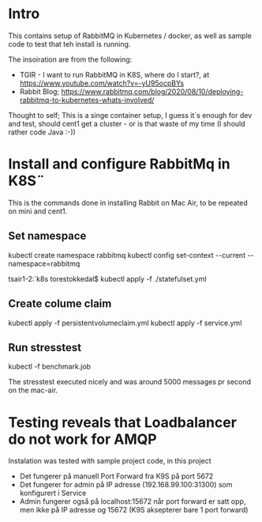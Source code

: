 # Intro
This contains setup of RabbitMQ in Kubernetes / docker, as well as sample code to test that teh install is running.

The insoiration are from the following:
- TGIR - I want to run RabbitMQ in K8S, where do I start?, at https://www.youtube.com/watch?v=-yU95ocpBYs
- Rabbit Blog; https://www.rabbitmq.com/blog/2020/08/10/deploying-rabbitmq-to-kubernetes-whats-involved/

Thought to self; This is a singe container setup, I guess it´s enough for dev and test, should cent1 get a cluster - or is that waste of my time (I should rather code Java :-))

# Install and configure RabbitMq in K8S¨
This is the commands done in installing Rabbit on Mac Air, to be repeated on mini and cent1.

## Set namespace

kubectl create namespace rabbitmq
kubectl config set-context --current --namespace=rabbitmq

tsair1-2:´k8s torestokkedal$ kubectl apply -f ./statefulset.yml

## Create colume claim
 kubectl apply -f persistentvolumeclaim.yml
 kubectl apply -f service.yml

## Run stresstest
kubectl <??> -f benchmark.job

The stresstest executed nicely and was around 5000 messages pr second on the mac-air.


# Testing reveals that Loadbalancer do not work for AMQP
Instalation was tested with sample project code, in this project
- Det fungerer på manuell Port Forward fra K9S på port 5672
- Det fungerer for admin på IP adresse (192.168.99.100:31300) som konfigurert i Service
- Admin fungerer også på localhost:15672 når port forward er satt opp, men ikke på IP adresse og 15672 (K9S aksepterer bare 1 port forward)